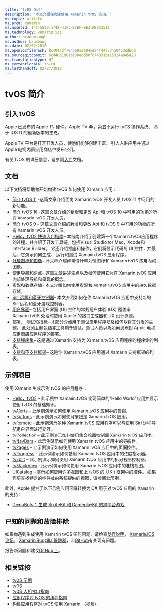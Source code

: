 ```yaml
---
title: "tvOS 简介"
description: "本文介绍在构建使用 Xamarin tvOS 应用。"
ms.topic: article
ms.prod: xamarin
ms.assetid: 14345503-1742-41F5-B2EF-EE31AB7C3516
ms.technology: xamarin-ios
author: bradumbaugh
ms.author: brumbaug
ms.date: 02/02/2018
ms.openlocfilehash: 8c40472f794be9a21045da4f4477d4104c3ddbdd
ms.sourcegitcommit: 6cd40d190abe38edd50fc74331be15324a845a28
ms.translationtype: HT
ms.contentlocale: zh-CN
ms.lasthandoff: 02/27/2018
---
```

# <a name="introduction-to-tvos"></a>tvOS 简介

## <a name="introducing-tvos"></a>引入 tvOS

Apple 已发布的 Apple TV 硬件，Apple TV 4k，第五个运行 tvOS 操作系统、 基于 iOS 11 的最新版本的生成。

Apple TV 平台是打开开发人员，使他们能够创建丰富、 引人入胜应用并通过 Apple 电视内置应用商店中发布它们。

有关 tvOS 的详细信息，请参阅[入门](~/ios/tvos/get-started/index.md)文档。

## <a name="documentation"></a>文档

以下文档将帮助你开始构建 tvOS 如何使用 Xamarin 应用：

- [简介 tvOS 11](~/ios/tvos/platform/introduction-to-tvos11.md) -这篇文章介绍面向 Xamarin.tvOS 开发人员 tvOS 11 中可用的新功能。
- [简介 tvOS 10](~/ios/tvos/platform/introduction-to-tvos10/index.md) -这篇文章介绍的新增和更改 Api 和 tvOS 10 中可用的功能的所有 Xamarin.tvOS 开发人员。
- [简介 tvOS 9](~/ios/tvos/platform/tvos9.md) – 这篇文章介绍的新增和更改 Api 和 tvOS 9 中可用的功能的所有 Xamarin.tvOS 开发人员。 
- [Hello，tvOS 快速入门指南](~/ios/tvos/get-started/hello-tvos.md)– 本指南介绍了创建第一个Xamarin.tvOS应用程序的过程，并介绍了开发工具链，包括Visual Studio for Mac，Xcode和Interface Builder。 它还介绍插座和操作，它们将显示代码的 UI 控件，并最后，它演示如何生成、 运行和测试 Xamarin.tvOS 应用程序。
- [处理图标和图像](~/ios/tvos/app-fundamentals/icons-images.md)– 此文章介绍如何设计和处理图标和 Xamarin.tvOS 应用内的图像。
- [使用导航和焦点](~/ios/tvos/app-fundamentals/navigation-focus.md)– 这篇文章讲述焦点以及如何使用它为在 Xamarin.tvOS 应用内部处理导航和呈现的概念。
- [资源和数据存储](~/ios/tvos/app-fundamentals/resources-data-storage.md)– 本文介绍如何使用资源和 Xamarin.tvOS 应用中的持久数据存储。
- [Siri 远程和蓝牙控制器](~/ios/tvos/platform/remote-bluetooth.md)– 本文介绍如何在你 Xamarin.tvOS 应用中支持新的 Siri 远程和蓝牙游戏控制器。
- [用户界面](~/ios/tvos/user-interface/index.md)– 包括用户界面 (UI) 控件的常规用户体验 (UX) 覆盖率 Xamarin.tvOS 处理时使用 Xcode 的接口生成器和 UX 设计原则。
- [部署、 测试和指标](~/ios/tvos/deploy-test/index.md)– 本部分介绍用于测试应用程序以及如何以将其分发的主题。 此处的主题包括等工具用于调试，测试人员以及如何发布到 Apple 电视应用商店应用程序的部署。
- [支持程序集](~/ios/tvos/internals/assemblies.md)– 这是通过 Xamarin 支持为 Xamarin.tvOS 应用程序的程序集的列表。
- [支持和不支持框架](~/ios/tvos/internals/frameworks.md)– 这是你 Xamarin.tvOS 应用通过 Xamarin 支持框架的列表。

## <a name="sample-projects"></a>示例项目

使用 Xamarin 生成示例 tvOS 的应用程序：

- [Hello，tvOS](https://developer.xamarin.com/samples/monotouch/tvos/Hello-tvOS/) – 此示例中 Xamarin.tvOS 实现简单的"Hello World"应用并显示使用 tvOS 的基础知识。
- [tvAlerts](https://developer.xamarin.com/samples/monotouch/tvos/tvAlerts/) – 此示例演示如何使用 Xamarin.tvOS 应用中的警报。
- [tvButtons](https://developer.xamarin.com/samples/monotouch/tvos/tvButtons/) – 此示例演示如何使用按钮是 Xamarin.tvOS 应用。
- [tvRemote](https://developer.xamarin.com/samples/monotouch/tvos/tvRemote/) – 此示例演示多种 Xamarin.tvOS 应用程序可以与使用 Siri 远程导航用户界面进行交互。
- [tvCollection](https://developer.xamarin.com/samples/monotouch/tvos/tvCollection/) – 此示例演示如何使用集合视图控制器 Xamarin.tvOS 应用中。
- [tvNavBars](https://developer.xamarin.com/samples/monotouch/tvos/tvNavBars/) – 此示例演示如何使用 Xamarin.tvOS 应用中的导航栏。
- [tvPages](https://developer.xamarin.com/samples/monotouch/tvos/tvPages/) – 此示例演示如何使用 Xamarin.tvOS 应用中的页面控件。
- [tvProgress](https://developer.xamarin.com/samples/monotouch/tvos/tvProgress/) – 此示例演示如何使用 Xamarin.tvOS 应用中的进度指示器。
- [tvSplit](https://developer.xamarin.com/samples/monotouch/tvos/tvSplit/) – 此示例演示如何使用 Xamarin.tvOS 应用中的拆分视图控制器。
- [tvStackView](https://developer.xamarin.com/samples/monotouch/tvos/tvStackView/) -此示例演示如何使用 Xamarin.tvOS 应用中的堆栈视图。
- [UICatalog](https://developer.xamarin.com/samples/monotouch/tvos/UICatalog/) – 演示如何使用许多视图和上 tvOS 的 UIKit 框架中的控件。 如果您要查找特定的控件或由系统提供的视图，请参阅此示例。

此外，Apple 提供了以下示例应用可将转换为 C# 用于对 tvOS 应用的 Xamarin 的支持：

- [DemoBots： 生成 SpriteKit 和 GameplayKit 的跨平台游戏](https://developer.apple.com/library/prerelease/tvos/samplecode/DemoBots/)

## <a name="known-issues-and-troubleshooting"></a>已知的问题和故障排除

如果你遇到生成使用 Xamarin tvOS 任何问题，请检查[发行说明](http://releases.xamarin.com/)， [Xamarin.iOS 论坛](https://forums.xamarin.com/categories/ios)， [Xamarin Bugzilla 跟踪器](https://bugzilla.xamarin.com/query.cgi?product=iOS)，和[GitHub](https://github.com/xamarin/xamarin-macios/issues)有关现有问题。 

报告新问题和建议[GitHub 上](https://github.com/xamarin/xamarin-macios/issues)。 


## <a name="related-links"></a>相关链接

- [tvOS 示例](https://developer.xamarin.com/samples/tvos/all/)
- [tvOS](https://developer.apple.com/tvos/)
- [tvOS 人机接口指南](https://developer.apple.com/tvos/human-interface-guidelines/)
- [应用程序对 tvOS 的编程指南](https://developer.apple.com/library/prerelease/tvos/documentation/General/Conceptual/AppleTV_PG/)
- [构建应用程序对 tvOS 使用 Xamarin （视频）](https://university.xamarin.com/lightninglectures/tvos-with-xamarin)
